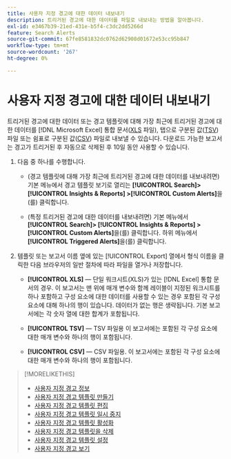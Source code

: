 ```yaml
---
title: 사용자 지정 경고에 대한 데이터 내보내기
description: 트리거된 경고에 대한 데이터를 파일로 내보내는 방법을 알아봅니다.
exl-id: e3467b39-21ed-431e-b5f4-c3dc2dd5266d
feature: Search Alerts
source-git-commit: 67fe8581832dc0762d62908d01672e53cc95b847
workflow-type: tm+mt
source-wordcount: '267'
ht-degree: 0%

---
```


# 사용자 지정 경고에 대한 데이터 내보내기

트리거된 경고에 대한 데이터 또는 경고 템플릿에 대해 가장 최근에 트리거된 경고에 대한 데이터를 [!DNL Microsoft Excel] 통합 문서([XLS](/help/search-social-commerce/glossary.md#w-x) 파일), 탭으로 구분된 값([TSV](/help/search-social-commerce/glossary.md#s-t)) 파일 또는 쉼표로 구분된 값([CSV](/help/search-social-commerce/glossary.md#c-d)) 파일로 내보낼 수 있습니다. 다운로드 가능한 보고서는 경고가 트리거된 후 자동으로 삭제된 후 10일 동안 사용할 수 있습니다.

1. 다음 중 하나를 수행합니다.

   * (경고 템플릿에 대해 가장 최근에 트리거된 경고에 대한 데이터를 내보내려면) 기본 메뉴에서 경고 템플릿 보기로 열리는 **[!UICONTROL Search]> [!UICONTROL Insights & Reports] >[!UICONTROL Custom Alerts]**&#x200B;을(를) 클릭합니다.

   * (특정 트리거된 경고에 대한 데이터를 내보내려면) 기본 메뉴에서 **[!UICONTROL Search]> [!UICONTROL Insights & Reports] >[!UICONTROL Custom Alerts]**&#x200B;을(를) 클릭합니다. 하위 메뉴에서 **[!UICONTROL Triggered Alerts]**&#x200B;을(를) 클릭합니다.

1. 템플릿 또는 보고서 이름 옆에 있는 [!UICONTROL Export] 열에서 형식 이름을 클릭한 다음 브라우저의 일반 절차에 따라 파일을 열거나 저장합니다.

   * **[!UICONTROL XLS]** — 단일 워크시트(XLS)가 있는 [!DNL Excel] 통합 문서의 경우. 이 보고서는 맨 위에 매개 변수와 함께 레이블이 지정된 워크시트를 하나 포함하고 구성 요소에 대한 데이터를 사용할 수 있는 경우 포함된 각 구성 요소에 대해 하나의 행이 있습니다. 데이터가 없는 행은 생략됩니다. 기본 보고서에는 각 숫자 열에 대한 합계가 포함됩니다.

   * **[!UICONTROL TSV]** — TSV 파일용 이 보고서에는 포함된 각 구성 요소에 대한 매개 변수와 하나의 행이 포함됩니다.

   * **[!UICONTROL CSV]** — CSV 파일용. 이 보고서에는 포함된 각 구성 요소에 대한 매개 변수와 하나의 행이 포함됩니다.

>[!MORELIKETHIS]
>
>* [사용자 지정 경고 정보](alert-about.md)
>* [사용자 지정 경고 템플릿 만들기](alert-template-create.md)
>* [사용자 지정 경고 템플릿 편집](alert-template-edit.md)
>* [사용자 지정 경고 템플릿 일시 중지](alert-template-pause.md)
>* [사용자 지정 경고 템플릿 활성화](alert-template-activate.md)
>* [사용자 지정 경고 템플릿을 삭제](alert-template-delete.md)
>* [사용자 지정 경고 템플릿 설정](alert-template-settings.md)
>* [사용자 지정 경고 보기](alert-view.md)
